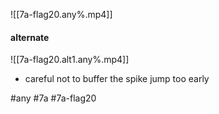 ![[7a-flag20.any%.mp4]]

#### alternate
![[7a-flag20.alt1.any%.mp4]]

* careful not to buffer the spike jump too early

#any #7a #7a-flag20
